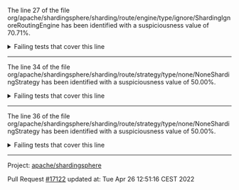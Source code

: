 The line 27 of the file org/apache/shardingsphere/sharding/route/engine/type/ignore/ShardingIgnoreRoutingEngine has been identified with a suspiciousness value of 70.71%.

<details>
     <summary>Failing tests that cover this line</summary>

- `org.apache.shardingsphere.sharding.route.engine.type.ignore.ShardingIgnoreRoutingEngineTest#assertRoute`
</details>

***

The line 34 of the file org/apache/shardingsphere/sharding/route/strategy/type/none/NoneShardingStrategy has been identified with a suspiciousness value of 50.00%.

<details>
     <summary>Failing tests that cover this line</summary>

- `org.apache.shardingsphere.sharding.route.strategy.type.none.NoneShardingStrategyTest#assertGetShardingAlgorithm`
</details>

***

The line 36 of the file org/apache/shardingsphere/sharding/route/strategy/type/none/NoneShardingStrategy has been identified with a suspiciousness value of 50.00%.

<details>
     <summary>Failing tests that cover this line</summary>

- `org.apache.shardingsphere.sharding.route.strategy.type.none.NoneShardingStrategyTest#assertGetShardingAlgorithm`
</details>

***

Project: [apache/shardingsphere](https://github.com/apache/shardingsphere)

Pull Request [#17122](https://github.com/apache/shardingsphere/pull/17122) updated at: Tue Apr 26 12:51:16 CEST 2022